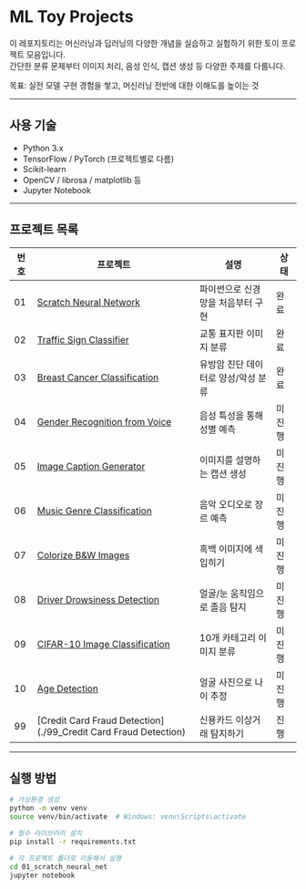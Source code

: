 # ML Toy Projects

이 레포지토리는 머신러닝과 딥러닝의 다양한 개념을 실습하고 실험하기 위한 토이 프로젝트 모음입니다.  
간단한 분류 문제부터 이미지 처리, 음성 인식, 캡션 생성 등 다양한 주제를 다룹니다.

목표: 실전 모델 구현 경험을 쌓고, 머신러닝 전반에 대한 이해도를 높이는 것

---

## 사용 기술

- Python 3.x
- TensorFlow / PyTorch (프로젝트별로 다름)
- Scikit-learn
- OpenCV / librosa / matplotlib 등
- Jupyter Notebook

---

## 프로젝트 목록

| 번호 | 프로젝트 | 설명 | 상태 |
|------|-----------|------|------|
| 01 | [Scratch Neural Network](./01_scratch_neural_net) | 파이썬으로 신경망을 처음부터 구현 | 완료 |
| 02 | [Traffic Sign Classifier](./02_traffic_sign_classifier) | 교통 표지판 이미지 분류 | 완료 |
| 03 | [Breast Cancer Classification](./03_breast_cancer_classifier) | 유방암 진단 데이터로 양성/악성 분류 | 완료 |
| 04 | [Gender Recognition from Voice](./04_gender_from_voice) | 음성 특성을 통해 성별 예측 | 미진행 |
| 05 | [Image Caption Generator](./05_image_captioning) | 이미지를 설명하는 캡션 생성 | 미진행 |
| 06 | [Music Genre Classification](./06_music_genre_classification) | 음악 오디오로 장르 예측 | 미진행 |
| 07 | [Colorize B&W Images](./07_bw_image_colorization) | 흑백 이미지에 색 입히기 | 미진행 |
| 08 | [Driver Drowsiness Detection](./08_driver_drowsiness_detection) | 얼굴/눈 움직임으로 졸음 탐지 | 미진행 |
| 09 | [CIFAR-10 Image Classification](./09_cifar10_classification) | 10개 카테고리 이미지 분류 | 미진행 |
| 10 | [Age Detection](./10_age_detection) | 얼굴 사진으로 나이 추정 | 미진행 |
| 99 | [Credit Card Fraud Detection](./99_Credit Card Fraud Detection) | 신용카드 이상거래 탐지하기 | 진행 |

---

## 실행 방법

```bash
# 가상환경 생성
python -m venv venv
source venv/bin/activate  # Windows: venv\Scripts\activate

# 필수 라이브러리 설치
pip install -r requirements.txt

# 각 프로젝트 폴더로 이동해서 실행
cd 01_scratch_neural_net
jupyter notebook

